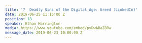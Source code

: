 ```yaml
---
title: '7  Deadly Sins of the Digital Age: Greed (LinkedIn)'
date: 2019-06-25 11:15:00 Z
position: 18
speaker: Ethan Harrington
media: https://www.youtube.com/embed/pvDwABaZ8Rw
message_date: 2019-06-23 10:00:00 Z
---
```


